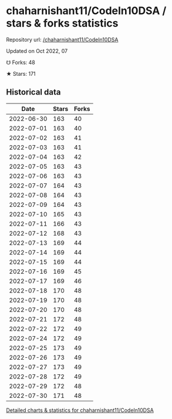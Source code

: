 # chaharnishant11/CodeIn10DSA / stars & forks statistics

Repository url: [/chaharnishant11/CodeIn10DSA](https://github.com/chaharnishant11/CodeIn10DSA)

Updated on Oct 2022, 07

☋ Forks: 48

★ Stars: 171

## Historical data
| Date | Stars | Forks |
|------|-------|-------|
| 2022-06-30 | 163 | 40 | 
| 2022-07-01 | 163 | 40 | 
| 2022-07-02 | 163 | 41 | 
| 2022-07-03 | 163 | 41 | 
| 2022-07-04 | 163 | 42 | 
| 2022-07-05 | 163 | 43 | 
| 2022-07-06 | 163 | 43 | 
| 2022-07-07 | 164 | 43 | 
| 2022-07-08 | 164 | 43 | 
| 2022-07-09 | 164 | 43 | 
| 2022-07-10 | 165 | 43 | 
| 2022-07-11 | 166 | 43 | 
| 2022-07-12 | 168 | 43 | 
| 2022-07-13 | 169 | 44 | 
| 2022-07-14 | 169 | 44 | 
| 2022-07-15 | 169 | 44 | 
| 2022-07-16 | 169 | 45 | 
| 2022-07-17 | 169 | 46 | 
| 2022-07-18 | 170 | 48 | 
| 2022-07-19 | 170 | 48 | 
| 2022-07-20 | 170 | 48 | 
| 2022-07-21 | 172 | 48 | 
| 2022-07-22 | 172 | 49 | 
| 2022-07-24 | 172 | 49 | 
| 2022-07-25 | 173 | 49 | 
| 2022-07-26 | 173 | 49 | 
| 2022-07-27 | 173 | 49 | 
| 2022-07-28 | 172 | 49 | 
| 2022-07-29 | 172 | 48 | 
| 2022-07-30 | 171 | 48 | 


[Detailed charts & statistics for chaharnishant11/CodeIn10DSA](https://reviewgithub.com/rep/chaharnishant11/CodeIn10DSA)
